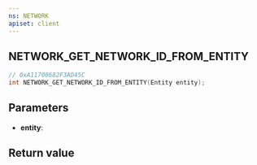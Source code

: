 ```yaml
---
ns: NETWORK
apiset: client
---
```

## NETWORK_GET_NETWORK_ID_FROM_ENTITY

```c
// 0xA11700682F3AD45C
int NETWORK_GET_NETWORK_ID_FROM_ENTITY(Entity entity);
```


## Parameters
* **entity**:

## Return value

